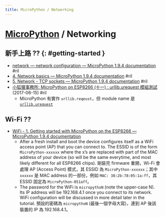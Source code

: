 ```yaml
---
title: MicroPython / Networking
---
```

# [MicroPython](micropython.md) / Networking

## 新手上路 ?? {: #getting-started }

  - [network — network configuration — MicroPython 1\.9\.4 documentation](https://docs.micropython.org/en/latest/library/network.html) #ril
  - [4\. Network basics — MicroPython 1\.9\.4 documentation](https://docs.micropython.org/en/latest/esp8266/tutorial/network_basics.html) #ril
  - [5\. Network \- TCP sockets — MicroPython 1\.9\.4 documentation](https://docs.micropython.org/en/latest/esp8266/tutorial/network_tcp.html) #ril
  - [小狐狸事務所: MicroPython on ESP8266 \(十一\) : urllib\.urequest 模組測試](http://yhhuang1966.blogspot.com/2017/06/micropython-on-esp8266-urlliburequest.html) (2017-06-15) #ril
      - MicroPython 有實作 `urllib.reqeust`，但 module name 是 [`urllib.urequest`](https://github.com/micropython/micropython-lib/tree/master/urllib.urequest)

## Wi-Fi ??

  - [WiFi - 1\. Getting started with MicroPython on the ESP8266 — MicroPython 1\.9\.4 documentation](http://docs.micropython.org/en/latest/esp8266/tutorial/intro.html#wifi)
      - After a fresh install and boot the device configures itself as a WiFi access point (AP) that you can connect to. The ESSID is of the form `MicroPython-xxxxxx` where the x’s are replaced with part of the MAC address of your device (so will be the same everytime, and most likely different for all ESP8266 chips). 剛裝完 firmware 重開，Wi-Fi 會處理 AP (Access Point) 模式，其 ESSID 為 `MicroPython-xxxxxx`；其中 `xxxxxx` 是 MAC address 的一部份，例如 `MAC: 38:2b:78:05:1a:ff`，其 ESSID 固定為 `MicroPython-051aff`。
      - The password for the WiFi is `micropythoN` (note the upper-case N). Its IP address will be 192.168.4.1 once you connect to its network. WiFi configuration will be discussed in more detail later in the tutorial. 預設的密碼為 `micropythoN` (最後一個字母大寫)，連到 AP 後該裝置的 IP 為 192.168.4.1。

